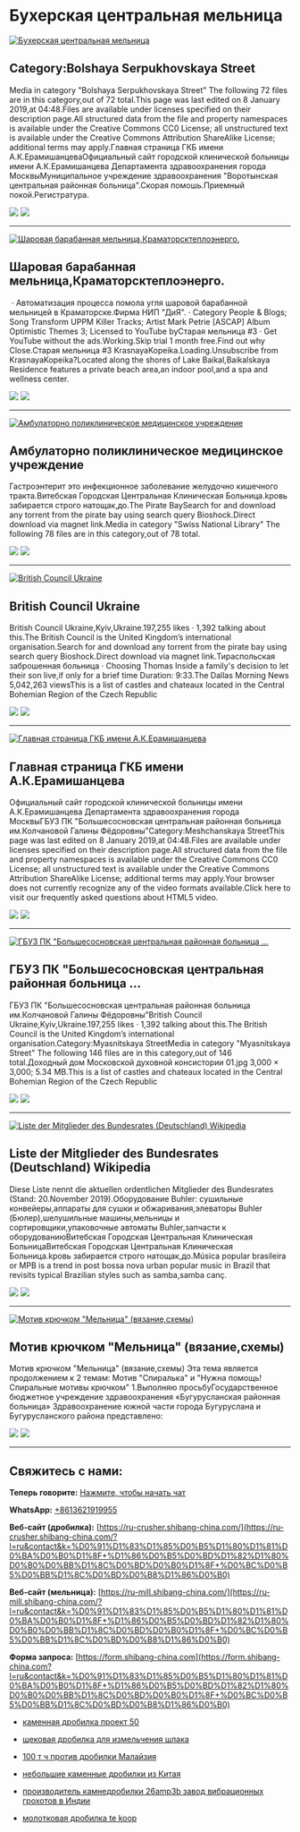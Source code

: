 # Бухерская центральная мельница

<a href="https://swt.shibang-china.com/?l=ru&img&k=%D0%91%D1%83%D1%85%D0%B5%D1%80%D1%81%D0%BA%D0%B0%D1%8F+%D1%86%D0%B5%D0%BD%D1%82%D1%80%D0%B0%D0%BB%D1%8C%D0%BD%D0%B0%D1%8F+%D0%BC%D0%B5%D0%BB%D1%8C%D0%BD%D0%B8%D1%86%D0%B0" target="_blank">![Бухерская центральная мельница](http://static.shibang-china.com/all-800x300/520.jpg)</a>

## Category:Bolshaya Serpukhovskaya Street
Media in category &quot;Bolshaya Serpukhovskaya Street&quot; The following 72 files are in this category,out of 72 total.This page was last edited on 8 January 2019,at 04:48.Files are available under licenses specified on their description page.All structured data from the file and property namespaces is available under the Creative Commons CC0 License; all unstructured text is available under the Creative Commons Attribution ShareAlike License; additional terms may apply.Главная страница ГКБ имени А.К.ЕрамишанцеваОфициальный сайт городской клинической больницы имени А.К.Ерамишанцева Департамента здравоохранения города МосквыМуниципальное учреждение здравоохранения &quot;Воротынская центральная районная больница&quot;.Скорая помошь.Приемный покой.Регистратура.


<a href="https://whatsapp.shibangsoft.com/WhatsApp.php" target="_blank" title="WhatsApp">![](http://static.shibang-china.com/icon/whatsapp.png)</a> <a href="https://swt.shibang-china.com/?l=ru&icon&k=%D0%91%D1%83%D1%85%D0%B5%D1%80%D1%81%D0%BA%D0%B0%D1%8F+%D1%86%D0%B5%D0%BD%D1%82%D1%80%D0%B0%D0%BB%D1%8C%D0%BD%D0%B0%D1%8F+%D0%BC%D0%B5%D0%BB%D1%8C%D0%BD%D0%B8%D1%86%D0%B0" target="_blank">![](http://static.shibang-china.com/icon/chat-ru.png)</a>

---

<a href="https://swt.shibang-china.com/?l=ru&img&k=%D0%91%D1%83%D1%85%D0%B5%D1%80%D1%81%D0%BA%D0%B0%D1%8F+%D1%86%D0%B5%D0%BD%D1%82%D1%80%D0%B0%D0%BB%D1%8C%D0%BD%D0%B0%D1%8F+%D0%BC%D0%B5%D0%BB%D1%8C%D0%BD%D0%B8%D1%86%D0%B0" target="_blank">![Шаровая барабанная мельница,Краматорсктеплоэнерго.](http://static.shibang-china.com/all-800x300/358.jpg)</a>

## Шаровая барабанная мельница,Краматорсктеплоэнерго.
&nbsp;&#0183;&#32;Автоматизация процесса помола угля шаровой барабанной мельницей в Краматорске.Фирма НИП &quot;ДиЯ&quot;.&nbsp;&#0183;&#32;Category People &amp; Blogs; Song Transform UPPM Killer Tracks; Artist Mark Petrie [ASCAP] Album Optimistic Themes 3; Licensed to YouTube byСтарая мельница #3&nbsp;&#0183;&#32;Get YouTube without the ads.Working.Skip trial 1 month free.Find out why Close.Старая мельница #3 KrasnayaKopeika.Loading.Unsubscribe from KrasnayaKopeika?Located along the shores of Lake Baikal,Baikalskaya Residence features a private beach area,an indoor pool,and a spa and wellness center.


<a href="https://whatsapp.shibangsoft.com/WhatsApp.php" target="_blank" title="WhatsApp">![](http://static.shibang-china.com/icon/whatsapp.png)</a> <a href="https://swt.shibang-china.com/?l=ru&icon&k=%D0%91%D1%83%D1%85%D0%B5%D1%80%D1%81%D0%BA%D0%B0%D1%8F+%D1%86%D0%B5%D0%BD%D1%82%D1%80%D0%B0%D0%BB%D1%8C%D0%BD%D0%B0%D1%8F+%D0%BC%D0%B5%D0%BB%D1%8C%D0%BD%D0%B8%D1%86%D0%B0" target="_blank">![](http://static.shibang-china.com/icon/chat-ru.png)</a>

---

<a href="https://swt.shibang-china.com/?l=ru&img&k=%D0%91%D1%83%D1%85%D0%B5%D1%80%D1%81%D0%BA%D0%B0%D1%8F+%D1%86%D0%B5%D0%BD%D1%82%D1%80%D0%B0%D0%BB%D1%8C%D0%BD%D0%B0%D1%8F+%D0%BC%D0%B5%D0%BB%D1%8C%D0%BD%D0%B8%D1%86%D0%B0" target="_blank">![Амбулаторно поликлиническое медицинское учреждение](http://static.shibang-china.com/all-800x300/534.jpg)</a>

## Амбулаторно поликлиническое медицинское учреждение
Гастроэнтерит это инфекционное заболевание желудочно кишечного тракта.Витебская Городская Центральная Клиническая Больница.kровь забирается строго натощак,до.The Pirate BaySearch for and download any torrent from the pirate bay using search query Bioshock.Direct download via magnet link.Media in category &quot;Swiss National Library&quot; The following 78 files are in this category,out of 78 total.


<a href="https://whatsapp.shibangsoft.com/WhatsApp.php" target="_blank" title="WhatsApp">![](http://static.shibang-china.com/icon/whatsapp.png)</a> <a href="https://swt.shibang-china.com/?l=ru&icon&k=%D0%91%D1%83%D1%85%D0%B5%D1%80%D1%81%D0%BA%D0%B0%D1%8F+%D1%86%D0%B5%D0%BD%D1%82%D1%80%D0%B0%D0%BB%D1%8C%D0%BD%D0%B0%D1%8F+%D0%BC%D0%B5%D0%BB%D1%8C%D0%BD%D0%B8%D1%86%D0%B0" target="_blank">![](http://static.shibang-china.com/icon/chat-ru.png)</a>

---

<a href="https://swt.shibang-china.com/?l=ru&img&k=%D0%91%D1%83%D1%85%D0%B5%D1%80%D1%81%D0%BA%D0%B0%D1%8F+%D1%86%D0%B5%D0%BD%D1%82%D1%80%D0%B0%D0%BB%D1%8C%D0%BD%D0%B0%D1%8F+%D0%BC%D0%B5%D0%BB%D1%8C%D0%BD%D0%B8%D1%86%D0%B0" target="_blank">![British Council Ukraine](http://static.shibang-china.com/all-800x300/1413.jpg)</a>

## British Council Ukraine
British Council Ukraine,Kyiv,Ukraine.197,255 likes &#183; 1,392 talking about this.The British Council is the United Kingdom’s international organisation.Search for and download any torrent from the pirate bay using search query Bioshock.Direct download via magnet link.Тираспольская заброшенная больница&nbsp;&#0183;&#32;Choosing Thomas Inside a family's decision to let their son live,if only for a brief time Duration: 9:33.The Dallas Morning News 5,042,263 viewsThis is a list of castles and chateaux located in the Central Bohemian Region of the Czech Republic


<a href="https://whatsapp.shibangsoft.com/WhatsApp.php" target="_blank" title="WhatsApp">![](http://static.shibang-china.com/icon/whatsapp.png)</a> <a href="https://swt.shibang-china.com/?l=ru&icon&k=%D0%91%D1%83%D1%85%D0%B5%D1%80%D1%81%D0%BA%D0%B0%D1%8F+%D1%86%D0%B5%D0%BD%D1%82%D1%80%D0%B0%D0%BB%D1%8C%D0%BD%D0%B0%D1%8F+%D0%BC%D0%B5%D0%BB%D1%8C%D0%BD%D0%B8%D1%86%D0%B0" target="_blank">![](http://static.shibang-china.com/icon/chat-ru.png)</a>

---

<a href="https://swt.shibang-china.com/?l=ru&img&k=%D0%91%D1%83%D1%85%D0%B5%D1%80%D1%81%D0%BA%D0%B0%D1%8F+%D1%86%D0%B5%D0%BD%D1%82%D1%80%D0%B0%D0%BB%D1%8C%D0%BD%D0%B0%D1%8F+%D0%BC%D0%B5%D0%BB%D1%8C%D0%BD%D0%B8%D1%86%D0%B0" target="_blank">![Главная страница ГКБ имени А.К.Ерамишанцева](http://static.shibang-china.com/all-800x300/513.jpg)</a>

## Главная страница ГКБ имени А.К.Ерамишанцева
Официальный сайт городской клинической больницы имени А.К.Ерамишанцева Департамента здравоохранения города МосквыГБУЗ ПК &quot;Большесосновская центральная районная больница им.Колчановой Галины Фёдоровны&quot;Category:Meshchanskaya StreetThis page was last edited on 8 January 2019,at 04:48.Files are available under licenses specified on their description page.All structured data from the file and property namespaces is available under the Creative Commons CC0 License; all unstructured text is available under the Creative Commons Attribution ShareAlike License; additional terms may apply.Your browser does not currently recognize any of the video formats available.Click here to visit our frequently asked questions about HTML5 video.


<a href="https://whatsapp.shibangsoft.com/WhatsApp.php" target="_blank" title="WhatsApp">![](http://static.shibang-china.com/icon/whatsapp.png)</a> <a href="https://swt.shibang-china.com/?l=ru&icon&k=%D0%91%D1%83%D1%85%D0%B5%D1%80%D1%81%D0%BA%D0%B0%D1%8F+%D1%86%D0%B5%D0%BD%D1%82%D1%80%D0%B0%D0%BB%D1%8C%D0%BD%D0%B0%D1%8F+%D0%BC%D0%B5%D0%BB%D1%8C%D0%BD%D0%B8%D1%86%D0%B0" target="_blank">![](http://static.shibang-china.com/icon/chat-ru.png)</a>

---

<a href="https://swt.shibang-china.com/?l=ru&img&k=%D0%91%D1%83%D1%85%D0%B5%D1%80%D1%81%D0%BA%D0%B0%D1%8F+%D1%86%D0%B5%D0%BD%D1%82%D1%80%D0%B0%D0%BB%D1%8C%D0%BD%D0%B0%D1%8F+%D0%BC%D0%B5%D0%BB%D1%8C%D0%BD%D0%B8%D1%86%D0%B0" target="_blank">![ГБУЗ ПК &quot;Большесосновская центральная районная больница …](http://static.shibang-china.com/all-800x300/110.jpg)</a>

## ГБУЗ ПК &quot;Большесосновская центральная районная больница …
ГБУЗ ПК &quot;Большесосновская центральная районная больница им.Колчановой Галины Фёдоровны&quot;British Council Ukraine,Kyiv,Ukraine.197,255 likes &#183; 1,392 talking about this.The British Council is the United Kingdom’s international organisation.Category:Myasnitskaya StreetMedia in category &quot;Myasnitskaya Street&quot; The following 146 files are in this category,out of 146 total.Доходный дом Московской духовной консистории 01.jpg 3,000 &#215; 3,000; 5.34 MB.This is a list of castles and chateaux located in the Central Bohemian Region of the Czech Republic


<a href="https://whatsapp.shibangsoft.com/WhatsApp.php" target="_blank" title="WhatsApp">![](http://static.shibang-china.com/icon/whatsapp.png)</a> <a href="https://swt.shibang-china.com/?l=ru&icon&k=%D0%91%D1%83%D1%85%D0%B5%D1%80%D1%81%D0%BA%D0%B0%D1%8F+%D1%86%D0%B5%D0%BD%D1%82%D1%80%D0%B0%D0%BB%D1%8C%D0%BD%D0%B0%D1%8F+%D0%BC%D0%B5%D0%BB%D1%8C%D0%BD%D0%B8%D1%86%D0%B0" target="_blank">![](http://static.shibang-china.com/icon/chat-ru.png)</a>

---

<a href="https://swt.shibang-china.com/?l=ru&img&k=%D0%91%D1%83%D1%85%D0%B5%D1%80%D1%81%D0%BA%D0%B0%D1%8F+%D1%86%D0%B5%D0%BD%D1%82%D1%80%D0%B0%D0%BB%D1%8C%D0%BD%D0%B0%D1%8F+%D0%BC%D0%B5%D0%BB%D1%8C%D0%BD%D0%B8%D1%86%D0%B0" target="_blank">![Liste der Mitglieder des Bundesrates (Deutschland) Wikipedia](http://static.shibang-china.com/all-800x300/1093.jpg)</a>

## Liste der Mitglieder des Bundesrates (Deutschland) Wikipedia
Diese Liste nennt die aktuellen ordentlichen Mitglieder des Bundesrates (Stand: 20.November 2019).Оборудование Buhler: cушильные конвейеры,аппараты для сушки и обжаривания,элеваторы Buhler (Бюлер),шелушильные машины,мельницы и сортировщики,упаковочные автоматы Buhler,запчасти к оборудованиюВитебская Городская Центральная Клиническая БольницаВитебская Городская Центральная Клиническая Больница.kровь забирается строго натощак,до.M&#250;sica popular brasileira or MPB is a trend in post bossa nova urban popular music in Brazil that revisits typical Brazilian styles such as samba,samba can&#231;.


<a href="https://whatsapp.shibangsoft.com/WhatsApp.php" target="_blank" title="WhatsApp">![](http://static.shibang-china.com/icon/whatsapp.png)</a> <a href="https://swt.shibang-china.com/?l=ru&icon&k=%D0%91%D1%83%D1%85%D0%B5%D1%80%D1%81%D0%BA%D0%B0%D1%8F+%D1%86%D0%B5%D0%BD%D1%82%D1%80%D0%B0%D0%BB%D1%8C%D0%BD%D0%B0%D1%8F+%D0%BC%D0%B5%D0%BB%D1%8C%D0%BD%D0%B8%D1%86%D0%B0" target="_blank">![](http://static.shibang-china.com/icon/chat-ru.png)</a>

---

<a href="https://swt.shibang-china.com/?l=ru&img&k=%D0%91%D1%83%D1%85%D0%B5%D1%80%D1%81%D0%BA%D0%B0%D1%8F+%D1%86%D0%B5%D0%BD%D1%82%D1%80%D0%B0%D0%BB%D1%8C%D0%BD%D0%B0%D1%8F+%D0%BC%D0%B5%D0%BB%D1%8C%D0%BD%D0%B8%D1%86%D0%B0" target="_blank">![Мотив крючком &quot;Мельница&quot; (вязание,схемы)](http://static.shibang-china.com/all-800x300/1061.jpg)</a>

## Мотив крючком &quot;Мельница&quot; (вязание,схемы)
Мотив крючком &quot;Мельница&quot; (вязание,схемы) Эта тема является продолжением к 2 темам: Мотив &quot;Спиралька&quot; и &quot;Нужна помощь! Спиральные мотивы крючком&quot; 1.Выполняю просьбуГосударственное бюджетное учреждение здравоохранения &#171;Бугурусланская районная больница&#187; Здравоохранение южной части города Бугуруслана и Бугурусланского района представлено:

<a href="https://whatsapp.shibangsoft.com/WhatsApp.php" target="_blank" title="WhatsApp">![](http://static.shibang-china.com/icon/whatsapp.png)</a> <a href="https://swt.shibang-china.com/?l=ru&icon&k=%D0%91%D1%83%D1%85%D0%B5%D1%80%D1%81%D0%BA%D0%B0%D1%8F+%D1%86%D0%B5%D0%BD%D1%82%D1%80%D0%B0%D0%BB%D1%8C%D0%BD%D0%B0%D1%8F+%D0%BC%D0%B5%D0%BB%D1%8C%D0%BD%D0%B8%D1%86%D0%B0" target="_blank">![](http://static.shibang-china.com/icon/chat-ru.png)</a>

---
## Свяжитесь с нами:

**Теперь говорите:** [Нажмите, чтобы начать чат](https://swt.shibang-china.com?l=ru&contact&k=%D0%91%D1%83%D1%85%D0%B5%D1%80%D1%81%D0%BA%D0%B0%D1%8F+%D1%86%D0%B5%D0%BD%D1%82%D1%80%D0%B0%D0%BB%D1%8C%D0%BD%D0%B0%D1%8F+%D0%BC%D0%B5%D0%BB%D1%8C%D0%BD%D0%B8%D1%86%D0%B0)

**WhatsApp:**  [+8613621919955](https://whatsapp.shibangsoft.com/WhatsApp.php)

**Веб-сайт (дробилка):** [https://ru-crusher.shibang-china.com/](https://ru-crusher.shibang-china.com/?l=ru&contact&k=%D0%91%D1%83%D1%85%D0%B5%D1%80%D1%81%D0%BA%D0%B0%D1%8F+%D1%86%D0%B5%D0%BD%D1%82%D1%80%D0%B0%D0%BB%D1%8C%D0%BD%D0%B0%D1%8F+%D0%BC%D0%B5%D0%BB%D1%8C%D0%BD%D0%B8%D1%86%D0%B0)

**Веб-сайт (мельница):** [https://ru-mill.shibang-china.com/](https://ru-mill.shibang-china.com/?l=ru&contact&k=%D0%91%D1%83%D1%85%D0%B5%D1%80%D1%81%D0%BA%D0%B0%D1%8F+%D1%86%D0%B5%D0%BD%D1%82%D1%80%D0%B0%D0%BB%D1%8C%D0%BD%D0%B0%D1%8F+%D0%BC%D0%B5%D0%BB%D1%8C%D0%BD%D0%B8%D1%86%D0%B0)

**Форма запроса:** [https://form.shibang-china.com](https://form.shibang-china.com?l=ru&contact&k=%D0%91%D1%83%D1%85%D0%B5%D1%80%D1%81%D0%BA%D0%B0%D1%8F+%D1%86%D0%B5%D0%BD%D1%82%D1%80%D0%B0%D0%BB%D1%8C%D0%BD%D0%B0%D1%8F+%D0%BC%D0%B5%D0%BB%D1%8C%D0%BD%D0%B8%D1%86%D0%B0)

* [каменная дробилка проект 50](../123/%D0%BA%D0%B0%D0%BC%D0%B5%D0%BD%D0%BD%D0%B0%D1%8F%20%D0%B4%D1%80%D0%BE%D0%B1%D0%B8%D0%BB%D0%BA%D0%B0%20%D0%BF%D1%80%D0%BE%D0%B5%D0%BA%D1%82%2050.md)

* [щековая дробилка для измельчения шлака](../123/%D1%89%D0%B5%D0%BA%D0%BE%D0%B2%D0%B0%D1%8F%20%D0%B4%D1%80%D0%BE%D0%B1%D0%B8%D0%BB%D0%BA%D0%B0%20%D0%B4%D0%BB%D1%8F%20%D0%B8%D0%B7%D0%BC%D0%B5%D0%BB%D1%8C%D1%87%D0%B5%D0%BD%D0%B8%D1%8F%20%D1%88%D0%BB%D0%B0%D0%BA%D0%B0.md)

* [100 т  ч против дробилки Малайзия](../122/100%20%D1%82%20%20%D1%87%20%D0%BF%D1%80%D0%BE%D1%82%D0%B8%D0%B2%20%D0%B4%D1%80%D0%BE%D0%B1%D0%B8%D0%BB%D0%BA%D0%B8%20%D0%9C%D0%B0%D0%BB%D0%B0%D0%B9%D0%B7%D0%B8%D1%8F.md)

* [небольшие каменные дробилки из Китая](../123/%D0%BD%D0%B5%D0%B1%D0%BE%D0%BB%D1%8C%D1%88%D0%B8%D0%B5%20%D0%BA%D0%B0%D0%BC%D0%B5%D0%BD%D0%BD%D1%8B%D0%B5%20%D0%B4%D1%80%D0%BE%D0%B1%D0%B8%D0%BB%D0%BA%D0%B8%20%D0%B8%D0%B7%20%D0%9A%D0%B8%D1%82%D0%B0%D1%8F.md)

* [производитель камнедробилки 26amp3b завод вибрационных грохотов в Индии](../123/%D0%BF%D1%80%D0%BE%D0%B8%D0%B7%D0%B2%D0%BE%D0%B4%D0%B8%D1%82%D0%B5%D0%BB%D1%8C%20%D0%BA%D0%B0%D0%BC%D0%BD%D0%B5%D0%B4%D1%80%D0%BE%D0%B1%D0%B8%D0%BB%D0%BA%D0%B8%2026amp3b%20%D0%B7%D0%B0%D0%B2%D0%BE%D0%B4%20%D0%B2%D0%B8%D0%B1%D1%80%D0%B0%D1%86%D0%B8%D0%BE%D0%BD%D0%BD%D1%8B%D1%85%20%D0%B3%D1%80%D0%BE%D1%85%D0%BE%D1%82%D0%BE%D0%B2%20%D0%B2%20%D0%98%D0%BD%D0%B4%D0%B8%D0%B8.md)

* [молотковая дробилка te koop](../124/%D0%BC%D0%BE%D0%BB%D0%BE%D1%82%D0%BA%D0%BE%D0%B2%D0%B0%D1%8F%20%D0%B4%D1%80%D0%BE%D0%B1%D0%B8%D0%BB%D0%BA%D0%B0%20te%20koop.md)